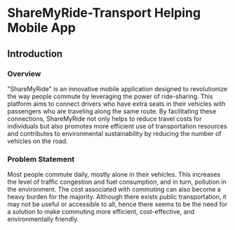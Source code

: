 # ShareMyRide-Transport Helping Mobile App
<h2>Introduction</h2>
<h3>Overview</h3>
<p>"ShareMyRide" is an innovative mobile application designed to revolutionize the way people commute by leveraging the power of ride-sharing.
This platform aims to connect drivers who have extra seats in their vehicles with passengers who are traveling along the same route.
By facilitating these connections, ShareMyRide not only helps to reduce travel costs for individuals but also promotes 
more efficient use of transportation resources and contributes to environmental sustainability by reducing the number of vehicles on the road.</p>
<h3>Problem Statement</h3>
<p>Most people commute daily, mostly alone in their vehicles. This increases the level of traffic congestion and fuel consumption, 
and in turn, pollution in the environment. The cost associated with commuting can also become a heavy burden for the majority. 
Although there exists public transportation, it may not be useful or accessible to all, hence there seems to be the need for a solution 
to make commuting more efficient, cost-effective, and environmentally friendly.</p>
